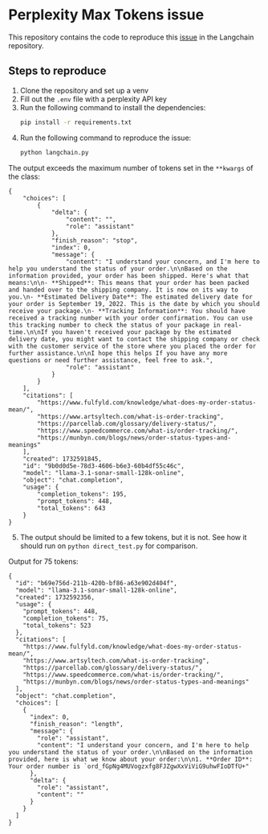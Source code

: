 # Perplexity Max Tokens issue

This repository contains the code to reproduce this [issue](https://github.com/langchain-ai/langchain/issues/28229) in the Langchain repository.

## Steps to reproduce   

1. Clone the repository and set up a venv
2. Fill out the `.env` file with a perplexity API key 
3. Run the following command to install the dependencies:
    ```bash
    pip install -r requirements.txt
    ```
4. Run the following command to reproduce the issue:
    ```bash
    python langchain.py
    ```
The output exceeds the maximum number of tokens set in the `**kwargs` of the class:
```
{
    "choices": [
        {
            "delta": {
                "content": "",
                "role": "assistant"
            },
            "finish_reason": "stop",
            "index": 0,
            "message": {
                "content": "I understand your concern, and I'm here to help you understand the status of your order.\n\nBased on the information provided, your order has been shipped. Here's what that means:\n\n- **Shipped**: This means that your order has been packed and handed over to the shipping company. It is now on its way to you.\n- **Estimated Delivery Date**: The estimated delivery date for your order is September 19, 2022. This is the date by which you should receive your package.\n- **Tracking Information**: You should have received a tracking number with your order confirmation. You can use this tracking number to check the status of your package in real-time.\n\nIf you haven't received your package by the estimated delivery date, you might want to contact the shipping company or check with the customer service of the store where you placed the order for further assistance.\n\nI hope this helps If you have any more questions or need further assistance, feel free to ask.",
                "role": "assistant"
            }
        }
    ],
    "citations": [
        "https://www.fulfyld.com/knowledge/what-does-my-order-status-mean/",
        "https://www.artsyltech.com/what-is-order-tracking",
        "https://parcellab.com/glossary/delivery-status/",
        "https://www.speedcommerce.com/what-is/order-tracking/",
        "https://munbyn.com/blogs/news/order-status-types-and-meanings"
    ],
    "created": 1732591845,
    "id": "9b0d0d5e-78d3-4606-b6e3-60b4df55c46c",
    "model": "llama-3.1-sonar-small-128k-online",
    "object": "chat.completion",
    "usage": {
        "completion_tokens": 195,
        "prompt_tokens": 448,
        "total_tokens": 643
    }
}
```

5. The output should be limited to a few tokens, but it is not. See how it should run on `python direct_test.py` for comparison.

Output for 75 tokens:
```
{
  "id": "b69e756d-211b-420b-bf86-a63e902d404f",
  "model": "llama-3.1-sonar-small-128k-online",
  "created": 1732592356,
  "usage": {
    "prompt_tokens": 448,
    "completion_tokens": 75,
    "total_tokens": 523
  },
  "citations": [
    "https://www.fulfyld.com/knowledge/what-does-my-order-status-mean/",
    "https://www.artsyltech.com/what-is-order-tracking",
    "https://parcellab.com/glossary/delivery-status/",
    "https://www.speedcommerce.com/what-is/order-tracking/",
    "https://munbyn.com/blogs/news/order-status-types-and-meanings"
  ],
  "object": "chat.completion",
  "choices": [
    {
      "index": 0,
      "finish_reason": "length",
      "message": {
        "role": "assistant",
        "content": "I understand your concern, and I'm here to help you understand the status of your order.\n\nBased on the information provided, here is what we know about your order:\n\n1. **Order ID**: Your order number is `ord_fGpNg4MUVogzxfg8FJZgwXxViViG9uhwFIoDTfU+"
      },
      "delta": {
        "role": "assistant",
        "content": ""
      }
    }
  ]
}
```